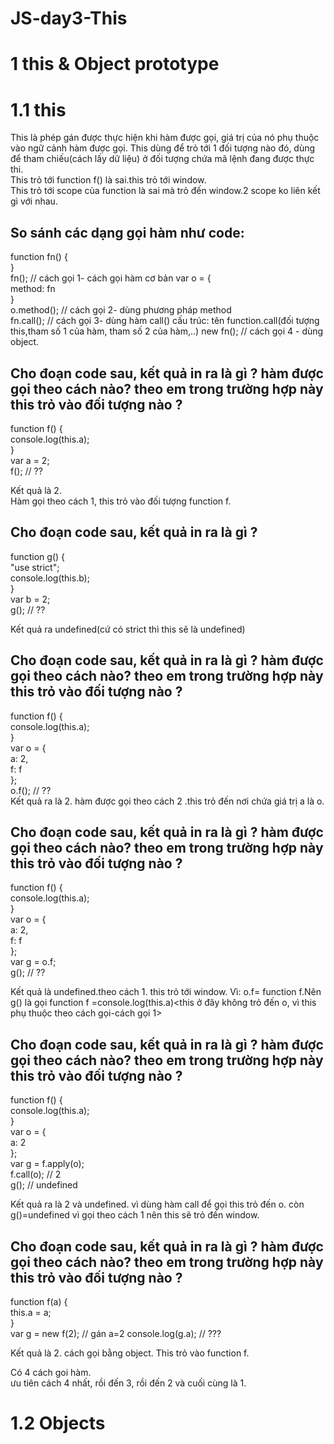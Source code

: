 # JS-day3-This
# 1 this & Object prototype  
# 1.1 this
This là phép gán được thực hiện khi hàm được gọi, giá trị của nó phụ thuộc vào ngữ cảnh hàm được gọi. This dùng để trỏ tới 1 đối tượng nào đó, dùng để tham chiếu(cách lấy dữ liệu) ở đối tượng chứa mã lệnh đang được thực thi.  
This trỏ tới function f() là sai.this trỏ tới window.  
This trỏ tới scope của function là sai mà trỏ đến window.2 scope ko liên kết gì với nhau.  

## So sánh các dạng gọi hàm như code:
function fn() {  
}  
fn(); // cách gọi 1- cách gọi hàm cơ bản 
 var o = {  
  method: fn  
}  
 o.method(); // cách gọi 2- dùng phương pháp method  
 fn.call(); // cách gọi 3- dùng hàm call()  cấu trúc: tên function.call(đối tượng this,tham số 1 của hàm, tham số 2 của hàm,..)
 new fn(); // cách gọi 4 - dùng object.  
 
 ## Cho đoạn code sau, kết quả in ra là gì ? hàm được gọi theo cách nào? theo em trong trường hợp này this trỏ vào đối tượng nào ?  
 function f() {  
  console.log(this.a);  
}  
var a = 2;  
f(); // ??  

Kết quả là 2.  
Hàm gọi theo cách 1, this trỏ vào đối tượng function f.  

## Cho đoạn code sau, kết quả in ra là gì ?  
function g() {  
  "use strict";  
  console.log(this.b);  
}  
var b = 2;  
g(); // ??  

Kết quả ra undefined(cứ có strict thì this sẽ là undefined)  

## Cho đoạn code sau, kết quả in ra là gì ? hàm được gọi theo cách nào? theo em trong trường hợp này this trỏ vào đối tượng nào ?  
function f() {  
  console.log(this.a);  
}  
var o = {  
  a: 2,  
  f: f  
};  
o.f(); // ??  
Kết quả ra là 2. hàm được gọi theo cách 2 .this trỏ đến nơi chứa giá trị a là o.  

## Cho đoạn code sau, kết quả in ra là gì ? hàm được gọi theo cách nào? theo em trong trường hợp này this trỏ vào đối tượng nào ?  
function f() {  
  console.log(this.a);  
}  
var o = {  
  a: 2,  
  f: f  
};  
var g = o.f;  
g(); // ??    

Kết quả là undefined.theo cách 1. this trỏ tới window. Vì: o.f= function f.Nên g() là gọi function f =console.log(this.a)<this ở đây không trỏ đến o, vì this phụ thuộc theo cách gọi-cách gọi 1>  


## Cho đoạn code sau, kết quả in ra là gì ? hàm được gọi theo cách nào? theo em trong trường hợp này this trỏ vào đối tượng nào ?  
function f() {  
  console.log(this.a);  
}  
var o = {  
  a: 2  
};  
var g = f.apply(o);  
f.call(o); // 2  
g(); // undefined  

Kết quả ra là 2 và undefined. vì dùng hàm call để gọi this trỏ đến o. còn g()=undefined vì gọi theo cách 1 nên this sẽ trỏ đến window.

## Cho đoạn code sau, kết quả in ra là gì ? hàm được gọi theo cách nào? theo em trong trường hợp này this trỏ vào đối tượng nào ?  
function f(a) {  
  this.a = a;  
}  
var g = new f(2);  // gán a=2
console.log(g.a); // ???  

Kết quả là 2. cách gọi bằng object. This trỏ vào function f.  


Có 4 cách goi hàm.  
ưu tiên cách 4 nhất, rồi đến 3, rồi đến 2 và cuối cùng là 1.  


# 1.2 Objects  
